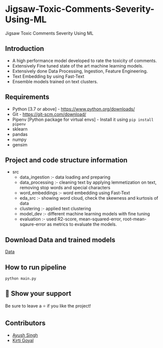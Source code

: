 # Jigsaw-Toxic-Comments-Severity-Using-ML
Jigsaw Toxic Comments Severity Using ML 

## Introduction
- A high performance model developed to rate the toxicity of comments.
- Extensively Fine tuned state of the art machine learning models. 
- Extensively done Data Processing, Ingestion, Feature Engineering.
- Text Embedding by using Fast-Text
- Ensemble models trained on text clusters.


## Requirements

- Python [3.7 or above] - https://www.python.org/downloads/
- Git - https://git-scm.com/download/
- Pipenv [Python package for virtual envs] - Install it using `pip install pipenv` 
- sklearn 
- pandas 
- numpy 
- gensim

## Project and code structure information
- src
  - data_ingestion :- data loading and preparing 
  - data_processing :- cleaning text by applying lemmetization on text, removing stop words and special characters
  - word_embeddings :- word embedding using Fast-Text
  - eda_src :- showing word cloud, check the skewness and kurtosis of data
  - clustering :- applied text clustering
  - model_dev :- different machine learning models with fine tuning 
  - evaluation :- used R2-score, mean-squared-error, root-mean-sqaure-error as metrics to evaluate the models.

## Download Data and trained models
[Data](https://onedrive.live.com/?authkey=%21AA6AFKx74NJJZpU&id=DAF5585B7D5A73FE%21261&cid=DAF5585B7D5A73FE)

## How to run pipeline
```
python main.py
```

## 🙌 Show your support

Be sure to leave a ⭐️ if you like the project!

## Contributors
- [Ayush Singh](https://github.com/ayush714) 
- [Kirti Goyal](https://github.com/Kirti1807)
